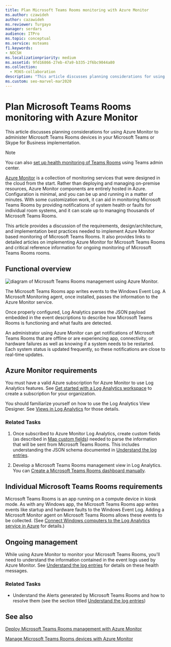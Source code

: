 ```yaml
---
title: Plan Microsoft Teams Rooms monitoring with Azure Monitor
ms.author: czawideh
author: cazawideh
ms.reviewer: Turgayo
manager: serdars
audience: ITPro
ms.topic: conceptual
ms.service: msteams
f1.keywords:
- NOCSH
ms.localizationpriority: medium
ms.assetid: 9fd16866-27eb-47a9-b335-2f6bc9044a80
ms.collection: 
  - M365-collaboration
description: "This article discusses planning considerations for using Azure Monitor to monitor Microsoft Teams Rooms in your Skype for Business or Teams implementation."
ms.custom: seo-marvel-mar2020
---
```


# Plan Microsoft Teams Rooms monitoring with Azure Monitor
 
 This article discusses planning considerations for using Azure Monitor to administer Microsoft Teams Rooms devices in your Microsoft Teams or Skype for Business implementation.

> [!NOTE]
> You can also [set up health monitoring of Teams Rooms](../alerts/device-health-status.md) using Teams admin center.

[Azure Monitor](/azure/azure-monitor/overview) is a collection of monitoring services that were designed in the cloud from the start. Rather than deploying and managing on-premise resources, Azure Monitor components are entirely hosted in Azure. Configuration is minimal, and you can be up and running in a matter of minutes. With some customization work, it can aid in monitoring Microsoft Teams Rooms by providing notifications of system health or faults for individual room systems, and it can scale up to managing thousands of Microsoft Teams Rooms.
  
This article provides a discussion of the requirements, design/architecture, and implementation best practices needed to implement Azure Monitor based monitoring of Microsoft Teams Rooms. It also provides links to detailed articles on implementing Azure Monitor for Microsoft Teams Rooms and critical reference information for ongoing monitoring of Microsoft Teams Rooms rooms.
  
## Functional overview

![diagram of Microsoft Teams Rooms management using Azure Monitor.](../media/3f2ae1b8-61ea-4cd6-afb4-4bd75ccc746a.png)
  
The Microsoft Teams Rooms app writes events to the Windows Event Log. A Microsoft Monitoring agent, once installed, passes the information to the Azure Monitor service.
  
Once properly configured, Log Analytics parses the JSON payload embedded in the event descriptions to describe how  Microsoft Teams Rooms is functioning and what faults are detected.
  
An administrator using Azure Monitor can get notifications of Microsoft Teams Rooms that are offline or are experiencing app, connectivity, or hardware failures as well as knowing if a system needs to be restarted. Each system status is updated frequently, so these notifications are close to real-time updates.
  
## Azure Monitor requirements

You must have a valid Azure subscription for Azure Monitor to use Log Analytics features. See [Get started with a Log Analytics workspace](/azure/azure-monitor/learn/quick-create-workspace) to create a subscription for your organization.
  
You should familiarize yourself on how to use the Log Analytics View Designer. See [Views in Log Analytics](/azure/azure-monitor/platform/view-designer) for those details.
  
### Related Tasks

1. Once subscribed to Azure Monitor Log Analytics, create custom fields (as described in [Map custom fields](azure-monitor-deploy.md#Custom_fields)) needed to parse the information that will be sent from Microsoft Teams Rooms. This includes understanding the JSON schema documented in [Understand the log entries](azure-monitor-manage.md#understand-the-log-entries).
    
2. Develop a Microsoft Teams Rooms management view in Log Analytics. You can [Create a Microsoft Teams Rooms dashboard manually](azure-monitor-deploy.md#create-a-microsoft-teams-rooms-dashboard-manually).
    
## Individual Microsoft Teams Rooms requirements

Microsoft Teams Rooms is an app running on a compute device in kiosk mode. As with any Windows app, the Microsoft Teams Rooms app writes events like startup and hardware faults to the Windows Event Log. Adding a Microsoft Monitor agent on Microsoft Teams Rooms allows these events to be collected. (See [Connect Windows computers to the Log Analytics service in Azure](/azure/azure-monitor/platform/agent-windows) for details.)
  
## Ongoing management

While using Azure Monitor to monitor your Microsoft Teams Rooms, you'll need to understand the information contained in the event logs used by Azure Monitor. See [Understand the log entries](azure-monitor-manage.md#understand-the-log-entries) for details on these health messages.
  
### Related Tasks

- Understand the Alerts generated by Microsoft Teams Rooms and how to resolve them (see the section titled [Understand the log entries](azure-monitor-manage.md#understand-the-log-entries))
    
## See also

[Deploy Microsoft Teams Rooms management with Azure Monitor](azure-monitor-deploy.md)
  
[Manage Microsoft Teams Rooms devices with Azure Monitor](azure-monitor-manage.md)
